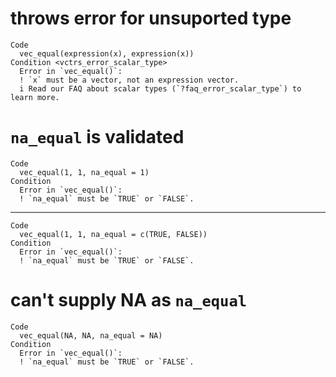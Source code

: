 # throws error for unsuported type

    Code
      vec_equal(expression(x), expression(x))
    Condition <vctrs_error_scalar_type>
      Error in `vec_equal()`:
      ! `x` must be a vector, not an expression vector.
      i Read our FAQ about scalar types (`?faq_error_scalar_type`) to learn more.

# `na_equal` is validated

    Code
      vec_equal(1, 1, na_equal = 1)
    Condition
      Error in `vec_equal()`:
      ! `na_equal` must be `TRUE` or `FALSE`.

---

    Code
      vec_equal(1, 1, na_equal = c(TRUE, FALSE))
    Condition
      Error in `vec_equal()`:
      ! `na_equal` must be `TRUE` or `FALSE`.

# can't supply NA as `na_equal`

    Code
      vec_equal(NA, NA, na_equal = NA)
    Condition
      Error in `vec_equal()`:
      ! `na_equal` must be `TRUE` or `FALSE`.

